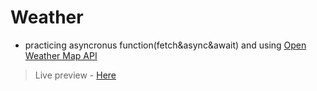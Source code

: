 # Weather

- practicing asyncronus function(fetch&async&await) and using [Open Weather Map API](https://openweathermap.org/) 

>Live preview - [Here](https://iamwaiyanminhtet.github.io/weather-vanilla-js-odin/)